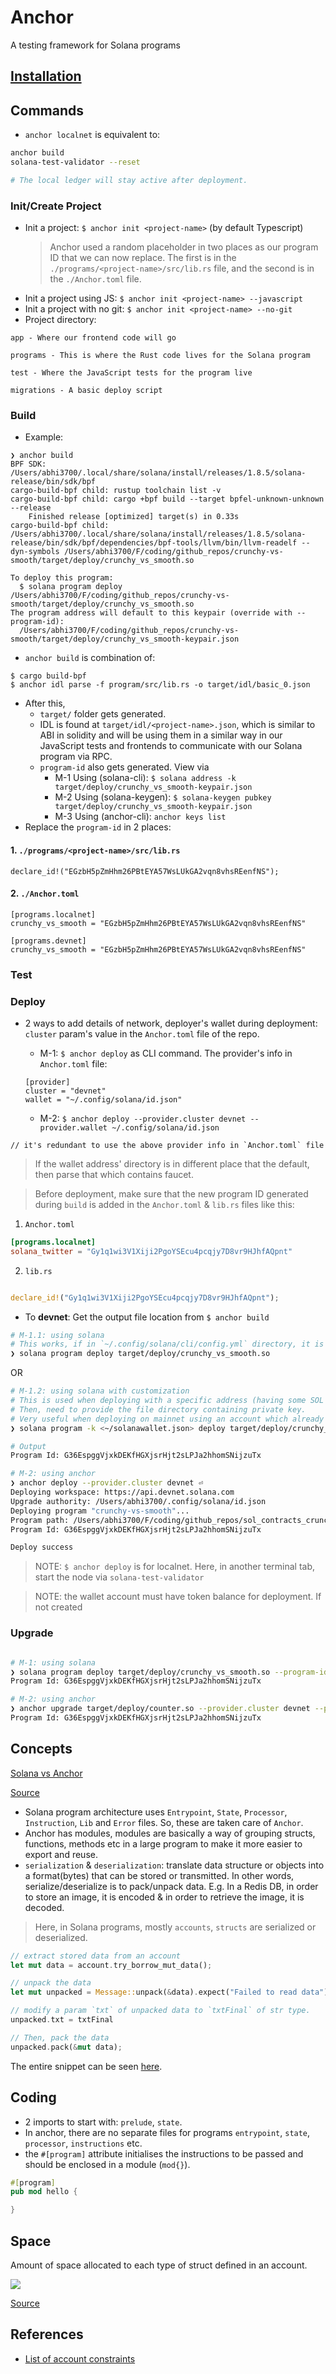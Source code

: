 # Anchor

A testing framework for Solana programs

## [Installation](../README.md#anchor)

## Commands

- `anchor localnet` is equivalent to:

```sh
anchor build
solana-test-validator --reset

# The local ledger will stay active after deployment.
```

### Init/Create Project

- Init a project: `$ anchor init <project-name>` (by default Typescript)
  > Anchor used a random placeholder in two places as our program ID that we can now replace. The first is in the `./programs/<project-name>/src/lib.rs` file, and the second is in the `./Anchor.toml` file.
- Init a project using JS: `$ anchor init <project-name> --javascript`
- Init a project with no git: `$ anchor init <project-name> --no-git`
- Project directory:

```
app - Where our frontend code will go

programs - This is where the Rust code lives for the Solana program

test - Where the JavaScript tests for the program live

migrations - A basic deploy script
```

### Build

- Example:

```
❯ anchor build
BPF SDK: /Users/abhi3700/.local/share/solana/install/releases/1.8.5/solana-release/bin/sdk/bpf
cargo-build-bpf child: rustup toolchain list -v
cargo-build-bpf child: cargo +bpf build --target bpfel-unknown-unknown --release
    Finished release [optimized] target(s) in 0.33s
cargo-build-bpf child: /Users/abhi3700/.local/share/solana/install/releases/1.8.5/solana-release/bin/sdk/bpf/dependencies/bpf-tools/llvm/bin/llvm-readelf --dyn-symbols /Users/abhi3700/F/coding/github_repos/crunchy-vs-smooth/target/deploy/crunchy_vs_smooth.so

To deploy this program:
  $ solana program deploy /Users/abhi3700/F/coding/github_repos/crunchy-vs-smooth/target/deploy/crunchy_vs_smooth.so
The program address will default to this keypair (override with --program-id):
  /Users/abhi3700/F/coding/github_repos/crunchy-vs-smooth/target/deploy/crunchy_vs_smooth-keypair.json
```

- `anchor build` is combination of:

```
$ cargo build-bpf
$ anchor idl parse -f program/src/lib.rs -o target/idl/basic_0.json
```

- After this,
  - `target/` folder gets generated.
  - IDL is found at `target/idl/<project-name>.json`, which is similar to ABI in solidity and will be using them in a similar way in our JavaScript tests and frontends to communicate with our Solana program via RPC.
  - `program-id` also gets generated. View via
    - M-1 Using (solana-cli): `$ solana address -k target/deploy/crunchy_vs_smooth-keypair.json`
    - M-2 Using (solana-keygen): `$ solana-keygen pubkey target/deploy/crunchy_vs_smooth-keypair.json`
    - M-3 Using (anchor-cli): `anchor keys list`
- Replace the `program-id` in 2 places:

#### 1. `./programs/<project-name>/src/lib.rs`

```
declare_id!("EGzbH5pZmHhm26PBtEYA57WsLUkGA2vqn8vhsREenfNS");
```

#### 2. `./Anchor.toml`

```
[programs.localnet]
crunchy_vs_smooth = "EGzbH5pZmHhm26PBtEYA57WsLUkGA2vqn8vhsREenfNS"

[programs.devnet]
crunchy_vs_smooth = "EGzbH5pZmHhm26PBtEYA57WsLUkGA2vqn8vhsREenfNS"
```

### Test

### Deploy

- 2 ways to add details of network, deployer's wallet during deployment: `cluster` param's value in the `Anchor.toml` file of the repo.

  - M-1: `$ anchor deploy` as CLI command. The provider's info in `Anchor.toml` file:

  ```
  [provider]
  cluster = "devnet"
  wallet = "~/.config/solana/id.json"
  ```

  - M-2: `$ anchor deploy --provider.cluster devnet --provider.wallet ~/.config/solana/id.json`

```
// it's redundant to use the above provider info in `Anchor.toml` file
```

> If the wallet address' directory is in different place that the default, then parse that which contains faucet.

> Before deployment, make sure that the new program ID generated during `build` is added in the `Anchor.toml` & `lib.rs` files like this:

1. `Anchor.toml`

```toml
[programs.localnet]
solana_twitter = "Gy1q1wi3V1Xiji2PgoYSEcu4pcqjy7D8vr9HJhfAQpnt"
```

2. `lib.rs`

```rust

declare_id!("Gy1q1wi3V1Xiji2PgoYSEcu4pcqjy7D8vr9HJhfAQpnt");
```

- To **devnet**: Get the output file location from `$ anchor build`

```sh
# M-1.1: using solana
# This works, if in `~/.config/solana/cli/config.yml` directory, it is connected to the same network as we want to deploy on. Otherwise, use M-1.2
❯ solana program deploy target/deploy/crunchy_vs_smooth.so
```

OR

```sh
# M-1.2: using solana with customization
# This is used when deploying with a specific address (having some SOL already).
# Then, need to provide the file directory containing private key.
# Very useful when deploying on mainnet using an account which already owns valuable SOL tokens (for transaction fees).
❯ solana program -k <~/solanawallet.json> deploy target/deploy/crunchy_vs_smooth.so -u https://api.devnet.solana.com

# Output
Program Id: G36EspggVjxkDEKfHGXjsrHjt2sLPJa2hhomSNijzuTx

# M-2: using anchor
❯ anchor deploy --provider.cluster devnet ⏎
Deploying workspace: https://api.devnet.solana.com
Upgrade authority: /Users/abhi3700/.config/solana/id.json
Deploying program "crunchy-vs-smooth"...
Program path: /Users/abhi3700/F/coding/github_repos/sol_contracts_crunchyvssmooth/target/deploy/crunchy_vs_smooth.so...
Program Id: G36EspggVjxkDEKfHGXjsrHjt2sLPJa2hhomSNijzuTx

Deploy success
```

> NOTE: `$ anchor deploy` is for localnet. Here, in another terminal tab, start the node via `solana-test-validator`

> NOTE: the wallet account must have token balance for deployment. If not created

### Upgrade

```sh

# M-1: using solana
❯ solana program deploy target/deploy/crunchy_vs_smooth.so --program-id G36EspggVjxkDEKfHGXjsrHjt2sLPJa2hhomSNijzuTx
Program Id: G36EspggVjxkDEKfHGXjsrHjt2sLPJa2hhomSNijzuTx

# M-2: using anchor
❯ anchor upgrade target/deploy/counter.so --provider.cluster devnet --program-id G36EspggVjxkDEKfHGXjsrHjt2sLPJa2hhomSNijzuTx ⏎
Program Id: G36EspggVjxkDEKfHGXjsrHjt2sLPJa2hhomSNijzuTx
```

## Concepts

[Solana vs Anchor](https://github.com/abhi3700/My_Learning_Solana/blob/main/faqs.md#q-why-use-anchor-in-writing-solana-programs)

[Source](https://hashnode.com/post/anchor-framework-simplified-for-new-developers-in-solana-cktyttmwf09h6bps189wxcngd)

- Solana program architecture uses `Entrypoint`, `State`, `Processor`, `Instruction`, `Lib` and `Error` files. So, these are taken care of `Anchor`.
- Anchor has modules, modules are basically a way of grouping structs, functions, methods etc in a large program to make it more easier to export and reuse.
- `serialization` & `deserialization`: translate data structure or objects into a format(bytes) that can be stored or transmitted. In other words, serialize/deserialize is to pack/unpack data. E.g. In a Redis DB, in order to store an image, it is encoded & in order to retrieve the image, it is decoded.

> Here, in Solana programs, mostly `accounts`, `structs` are serialized or deserialized.

```rs
// extract stored data from an account
let mut data = account.try_borrow_mut_data();

// unpack the data
let mut unpacked = Message::unpack(&data).expect("Failed to read data");

// modify a param `txt` of unpacked data to `txtFinal` of str type.
unpacked.txt = txtFinal

// Then, pack the data
unpacked.pack(&mut data);
```

The entire snippet can be seen [here](../img/borsh_serialize.png).

## Coding

- 2 imports to start with: `prelude`, `state`.
- In anchor, there are no separate files for programs `entrypoint`, `state`, `processor`, `instructions` etc.
- the `#[program]` attribute initialises the instructions to be passed and should be enclosed in a module (`mod{}`).

```rs
#[program]
pub mod hello {

}
```

## Space

Amount of space allocated to each type of struct defined in an account.

![](../img/anchor_solana_account_space.png)

[Source](https://www.anchor-lang.com/docs/space)

## References

- [List of account constraints](https://docs.rs/anchor-lang/latest/anchor_lang/derive.Accounts.html)
